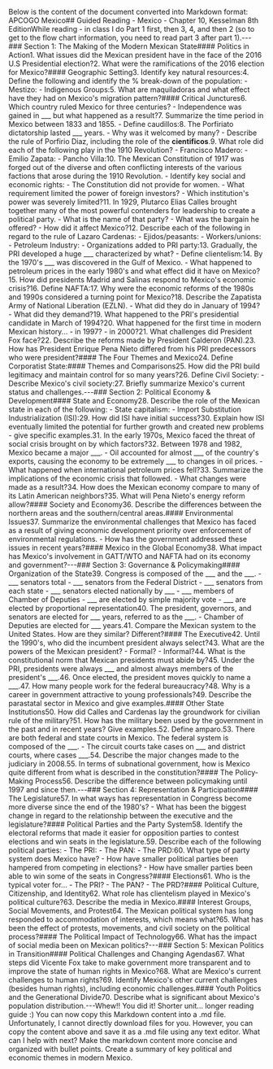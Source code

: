 Below is the content of the document converted into Markdown format:
APCOGO Mexico## Guided Reading - Mexico - Chapter 10, Kesselman 8th EditionWhile reading - in class I do Part 1 first, then 3, 4, and then 2 (so to get to the flow chart information, you need to read part 3 after part 1).---### Section 1: The Making of the Modern Mexican State#### Politics in Action1. What issues did the Mexican president have in the face of the 2016 U.S Presidential election?2. What were the ramifications of the 2016 election for Mexico?#### Geographic Setting3. Identify key natural resources:4. Define the following and identify the % break-down of the population:   - Mestizo:   - Indigenous Groups:5. What are maquiladoras and what effect have they had on Mexico's migration pattern?#### Critical Junctures6. Which country ruled Mexico for three centuries?     - Independence was gained in ___ but what happened as a result?7. Summarize the time period in Mexico between 1833 and 1855.     - Define caudillos:8. The Porfiriato dictatorship lasted ___ years.     - Why was it welcomed by many?     - Describe the rule of Porfirio Diaz, including the role of the **cientificos**.9. What role did each of the following play in the 1910 Revolution?     - Francisco Madero:     - Emilio Zapata:     - Pancho Villa:10. The Mexican Constitution of 1917 was forged out of the diverse and often conflicting interests of the various factions that arose during the 1910 Revolution.      - Identify key social and economic rights:      - The Constitution did not provide for women.      - What requirement limited the power of foreign investors?      - Which institution's power was severely limited?11. In 1929, Plutarco Elias Calles brought together many of the most powerful contenders for leadership to create a political party.      - What is the name of that party?      - What was the bargain he offered?      - How did it affect Mexico?12. Describe each of the following in regard to the rule of Lazaro Cardenas:      - Ejidos/peasants:      - Workers/unions:      - Petroleum Industry:      - Organizations added to PRI party:13. Gradually, the PRI developed a huge ___ characterized by what?      - Define clientelism:14. By the 1970's ___ was discovered in the Gulf of Mexico.      - What happened to petroleum prices in the early 1980's and what effect did it have on Mexico?15. How did presidents Madrid and Salinas respond to Mexico's economic crisis?16. Define NAFTA:17. Why were the economic reforms of the 1980s and 1990s considered a turning point for Mexico?18. Describe the Zapatista Army of National Liberation (EZLN).      - What did they do in January of 1994?      - What did they demand?19. What happened to the PRI's presidential candidate in March of 1994?20. What happened for the first time in modern Mexican history...      - in 1997?      - in 2000?21. What challenges did President Fox face?22. Describe the reforms made by President Calderon (PAN).23. How has President Enrique Pena Nieto differed from his PRI predecessors who were president?#### The Four Themes and Mexico24. Define Corporatist State:#### Themes and Comparisons25. How did the PRI build legitimacy and maintain control for so many years?26. Define Civil Society:      - Describe Mexico's civil society:27. Briefly summarize Mexico's current status and challenges.---### Section 2: Political Economy & Development#### State and Economy28. Describe the role of the Mexican state in each of the following:      - State capitalism:      - Import Substitution Industrialization (ISI):29. How did ISI have initial success?30. Explain how ISI eventually limited the potential for further growth and created new problems - give specific examples.31. In the early 1970s, Mexico faced the threat of social crisis brought on by which factors?32. Between 1978 and 1982, Mexico became a major ___.      - Oil accounted for almost ___ of the country's exports, causing the economy to be extremely ___ to changes in oil prices.      - What happened when international petroleum prices fell?33. Summarize the implications of the economic crisis that followed.      - What changes were made as a result?34. How does the Mexican economy compare to many of its Latin American neighbors?35. What will Pena Nieto's energy reform allow?#### Society and Economy36. Describe the differences between the northern areas and the southern/central areas.#### Environmental Issues37. Summarize the environmental challenges that Mexico has faced as a result of giving economic development priority over enforcement of environmental regulations.      - How has the government addressed these issues in recent years?#### Mexico in the Global Economy38. What impact has Mexico's involvement in GATT/WTO and NAFTA had on its economy and government?---### Section 3: Governance & Policymaking#### Organization of the State39. Congress is composed of the ___ and the ___.      - ___ senators total      - ___ senators from the Federal District      - ___ senators from each state      - ___ senators elected nationally by ___      - ___ members of Chamber of Deputies      - ___ are elected by simple majority vote      - ___ are elected by proportional representation40. The president, governors, and senators are elected for ___ years, referred to as the ___.      - Chamber of Deputies are elected for ___ years.41. Compare the Mexican system to the United States. How are they similar? Different?#### The Executive42. Until the 1990's, who did the incumbent president always select?43. What are the powers of the Mexican president?      - Formal?      - Informal?44. What is the constitutional norm that Mexican presidents must abide by?45. Under the PRI, presidents were always ___ and almost always members of the president's ___.46. Once elected, the president moves quickly to name a ___.47. How many people work for the federal bureaucracy?48. Why is a career in government attractive to young professionals?49. Describe the parastatal sector in Mexico and give examples.#### Other State Institutions50. How did Calles and Cardenas lay the groundwork for civilian rule of the military?51. How has the military been used by the government in the past and in recent years? Give examples.52. Define amparo.53. There are both federal and state courts in Mexico. The federal system is composed of the ___.      - The circuit courts take cases on ___ and district courts, where cases ___.54. Describe the major changes made to the judiciary in 2008.55. In terms of subnational government, how is Mexico quite different from what is described in the constitution?#### The Policy-Making Process56. Describe the difference between policymaking until 1997 and since then.---### Section 4: Representation & Participation#### The Legislature57. In what ways has representation in Congress become more diverse since the end of the 1980's?      - What has been the biggest change in regard to the relationship between the executive and the legislature?#### Political Parties and the Party System58. Identify the electoral reforms that made it easier for opposition parties to contest elections and win seats in the legislature.59. Describe each of the following political parties:      - The PRI:      - The PAN:      - The PRD:60. What type of party system does Mexico have?      - How have smaller political parties been hampered from competing in elections?      - How have smaller parties been able to win some of the seats in Congress?#### Elections61. Who is the typical voter for...      - The PRI?      - The PAN?      - The PRD?#### Political Culture, Citizenship, and Identity62. What role has clientelism played in Mexico's political culture?63. Describe the media in Mexico.#### Interest Groups, Social Movements, and Protest64. The Mexican political system has long responded to accommodation of interests, which means what?65. What has been the effect of protests, movements, and civil society on the political process?#### The Political Impact of Technology66. What has the impact of social media been on Mexican politics?---### Section 5: Mexican Politics in Transition#### Political Challenges and Changing Agendas67. What steps did Vicente Fox take to make government more transparent and to improve the state of human rights in Mexico?68. What are Mexico's current challenges to human rights?69. Identify Mexico's other current challenges (besides human rights), including economic challenges.#### Youth Politics and the Generational Divide70. Describe what is significant about Mexico's population distribution.---Whew!! You did it!  Shorter unit... longer reading guide :)
You can now copy this Markdown content into a .md file. Unfortunately, I cannot directly download files for you. However, you can copy the content above and save it as a .md file using any text editor.
What can I help with next?
Make the markdown content more concise and organized with bullet points.
Create a summary of key political and economic themes in modern Mexico.